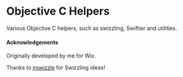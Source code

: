 # Objective C Helpers

Various Objective C helpers, such as swizzling, Swiftier and utilities.

#### Acknowledgements

Originally developed by me for Wix.

Thanks to [jrswizzle](https://github.com/rentzsch/jrswizzle) for Swizzling ideas!


